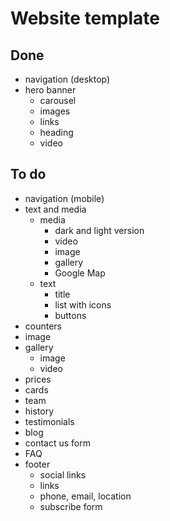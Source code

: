 # Website template

## Done
- navigation (desktop)
- hero banner
  - carousel
  - images
  - links
  - heading
  - video

## To do

- navigation (mobile)
- text and media
  - media
    - dark and light version
    - video
    - image
    - gallery
    - Google Map
  - text
    - title
    - list with icons
    - buttons
- counters
- image
- gallery
  - image
  - video
- prices
- cards
- team
- history
- testimonials
- blog
- contact us form
- FAQ
- footer
  - social links
  - links
  - phone, email, location
  - subscribe form
